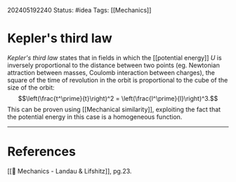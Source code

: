 202405192240
Status: #idea
Tags: [[Mechanics]]

# Kepler's third law

*Kepler's third law* states that in fields in which the [[potential energy]] $U$ is inversely proportional to the distance between two points (eg. Newtonian attraction between masses, Coulomb interaction between charges), the square of the time of revolution in the orbit is proportional to the cube of the size of the orbit:
$$\left(\frac{t^\prime}{t}\right)^2  = \left(\frac{l^\prime}{l}\right)^3.$$
This can be proven using [[Mechanical similarity]], exploiting the fact that the potential energy in this case is a homogeneous function. 

___
# References
[[📕 Mechanics - Landau & Lifshitz]], pg.23.